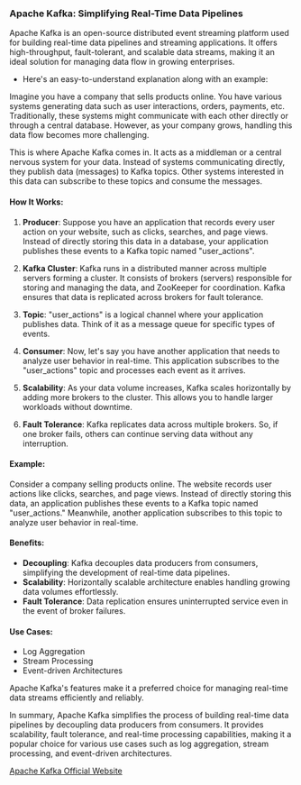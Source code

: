 ### Apache Kafka: Simplifying Real-Time Data Pipelines

Apache Kafka is an open-source distributed event streaming platform used for building real-time data pipelines and streaming applications. It offers high-throughput, fault-tolerant, and scalable data streams, making it an ideal solution for managing data flow in growing enterprises. 

- Here's an easy-to-understand explanation along with an example:

Imagine you have a company that sells products online. You have various systems generating data such as user interactions, orders, payments, etc. Traditionally, these systems might communicate with each other directly or through a central database. However, as your company grows, handling this data flow becomes more challenging.

This is where Apache Kafka comes in. It acts as a middleman or a central nervous system for your data. Instead of systems communicating directly, they publish data (messages) to Kafka topics. Other systems interested in this data can subscribe to these topics and consume the messages.

#### How It Works:

1. **Producer**: Suppose you have an application that records every user action on your website, such as clicks, searches, and page views. Instead of directly storing this data in a database, your application publishes these events to a Kafka topic named "user_actions".

2. **Kafka Cluster**: Kafka runs in a distributed manner across multiple servers forming a cluster. It consists of brokers (servers) responsible for storing and managing the data, and ZooKeeper for coordination. Kafka ensures that data is replicated across brokers for fault tolerance.

3. **Topic**: "user_actions" is a logical channel where your application publishes data. Think of it as a message queue for specific types of events.

4. **Consumer**: Now, let's say you have another application that needs to analyze user behavior in real-time. This application subscribes to the "user_actions" topic and processes each event as it arrives.

5. **Scalability**: As your data volume increases, Kafka scales horizontally by adding more brokers to the cluster. This allows you to handle larger workloads without downtime.

6. **Fault Tolerance**: Kafka replicates data across multiple brokers. So, if one broker fails, others can continue serving data without any interruption.

#### Example:

Consider a company selling products online. The website records user actions like clicks, searches, and page views. Instead of directly storing this data, an application publishes these events to a Kafka topic named "user_actions." Meanwhile, another application subscribes to this topic to analyze user behavior in real-time.

#### Benefits:

- **Decoupling**: Kafka decouples data producers from consumers, simplifying the development of real-time data pipelines.
- **Scalability**: Horizontally scalable architecture enables handling growing data volumes effortlessly.
- **Fault Tolerance**: Data replication ensures uninterrupted service even in the event of broker failures.

#### Use Cases:

- Log Aggregation
- Stream Processing
- Event-driven Architectures

Apache Kafka's features make it a preferred choice for managing real-time data streams efficiently and reliably. 

In summary, Apache Kafka simplifies the process of building real-time data pipelines by decoupling data producers from consumers. It provides scalability, fault tolerance, and real-time processing capabilities, making it a popular choice for various use cases such as log aggregation, stream processing, and event-driven architectures.

[Apache Kafka Official Website](https://kafka.apache.org/)
